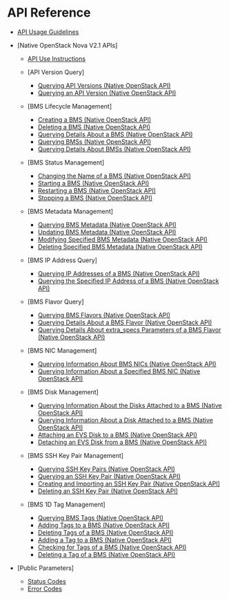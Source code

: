 # API Reference

-   [API Usage Guidelines](api-usage-guidelines.md)
-   [Native OpenStack Nova V2.1 APIs]
    -   [API Use Instructions](api-use-instructions.md)
    -   [API Version Query]
        -   [Querying API Versions \(Native OpenStack API\)](querying-api-versions-(native-openstack-api).md)
        -   [Querying an API Version \(Native OpenStack API\)](querying-an-api-version-(native-openstack-api).md)

    -   [BMS Lifecycle Management]
        -   [Creating a BMS \(Native OpenStack API\)](creating-a-bms-(native-openstack-api).md)
        -   [Deleting a BMS \(Native OpenStack API\)](deleting-a-bms-(native-openstack-api).md)
        -   [Querying Details About a BMS \(Native OpenStack API\)](querying-details-about-a-bms-(native-openstack-api).md)
        -   [Querying BMSs \(Native OpenStack API\)](querying-bmss-(native-openstack-api).md)
        -   [Querying Details About BMSs \(Native OpenStack API\)](querying-details-about-bmss-(native-openstack-api).md)

    -   [BMS Status Management]
        -   [Changing the Name of a BMS \(Native OpenStack API\)](changing-the-name-of-a-bms-(native-openstack-api).md)
        -   [Starting a BMS \(Native OpenStack API\)](starting-a-bms-(native-openstack-api).md)
        -   [Restarting a BMS \(Native OpenStack API\)](restarting-a-bms-(native-openstack-api).md)
        -   [Stopping a BMS \(Native OpenStack API\)](stopping-a-bms-(native-openstack-api).md)

    -   [BMS Metadata Management]
        -   [Querying BMS Metadata \(Native OpenStack API\)](querying-bms-metadata-(native-openstack-api).md)
        -   [Updating BMS Metadata \(Native OpenStack API\)](updating-bms-metadata-(native-openstack-api).md)
        -   [Modifying Specified BMS Metadata \(Native OpenStack API\)](modifying-specified-bms-metadata-(native-openstack-api).md)
        -   [Deleting Specified BMS Metadata \(Native OpenStack API\)](deleting-specified-bms-metadata-(native-openstack-api).md)

    -   [BMS IP Address Query]
        -   [Querying IP Addresses of a BMS \(Native OpenStack API\)](querying-ip-addresses-of-a-bms-(native-openstack-api).md)
        -   [Querying the Specified IP Address of a BMS \(Native OpenStack API\)](querying-the-specified-ip-address-of-a-bms-(native-openstack-api).md)

    -   [BMS Flavor Query]
        -   [Querying BMS Flavors \(Native OpenStack API\)](querying-bms-flavors-(native-openstack-api).md)
        -   [Querying Details About a BMS Flavor \(Native OpenStack API\)](querying-details-about-a-bms-flavor-(native-openstack-api).md)
        -   [Querying Details About extra\_specs Parameters of a BMS Flavor \(Native OpenStack API\)](querying-details-about-extra_specs-parameters-of-a-bms-flavor-(native-openstack-api).md)

    -   [BMS NIC Management]
        -   [Querying Information About BMS NICs \(Native OpenStack API\)](querying-information-about-bms-nics-(native-openstack-api).md)
        -   [Querying Information About a Specified BMS NIC \(Native OpenStack API\)](querying-information-about-a-specified-bms-nic-(native-openstack-api).md)

    -   [BMS Disk Management]
        -   [Querying Information About the Disks Attached to a BMS \(Native OpenStack API\)](querying-information-about-the-disks-attached-to-a-bms-(native-openstack-api).md)
        -   [Querying Information About a Disk Attached to a BMS \(Native OpenStack API\)](querying-information-about-a-disk-attached-to-a-bms-(native-openstack-api).md)
        -   [Attaching an EVS Disk to a BMS \(Native OpenStack API\)](attaching-an-evs-disk-to-a-bms-(native-openstack-api).md)
        -   [Detaching an EVS Disk from a BMS \(Native OpenStack API\)](detaching-an-evs-disk-from-a-bms-(native-openstack-api).md)

    -   [BMS SSH Key Pair Management]
        -   [Querying SSH Key Pairs \(Native OpenStack API\)](querying-ssh-key-pairs-(native-openstack-api).md)
        -   [Querying an SSH Key Pair \(Native OpenStack API\)](querying-an-ssh-key-pair-(native-openstack-api).md)
        -   [Creating and Importing an SSH Key Pair \(Native OpenStack API\)](creating-and-importing-an-ssh-key-pair-(native-openstack-api).md)
        -   [Deleting an SSH Key Pair \(Native OpenStack API\)](deleting-an-ssh-key-pair-(native-openstack-api).md)

    -   [BMS 1D Tag Management]
        -   [Querying BMS Tags \(Native OpenStack API\)](querying-bms-tags-(native-openstack-api).md)
        -   [Adding Tags to a BMS \(Native OpenStack API\)](adding-tags-to-a-bms-(native-openstack-api).md)
        -   [Deleting Tags of a BMS \(Native OpenStack API\)](deleting-tags-of-a-bms-(native-openstack-api).md)
        -   [Adding a Tag to a BMS \(Native OpenStack API\)](adding-a-tag-to-a-bms-(native-openstack-api).md)
        -   [Checking for Tags of a BMS \(Native OpenStack API\)](checking-for-tags-of-a-bms-(native-openstack-api).md)
        -   [Deleting a Tag of a BMS \(Native OpenStack API\)](deleting-a-tag-of-a-bms-(native-openstack-api).md)


-   [Public Parameters]
    -   [Status Codes](status-codes.md)
    -   [Error Codes](error-codes.md)


